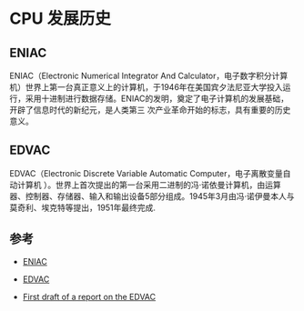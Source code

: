 # CPU 发展历史

## ENIAC

ENIAC（Electronic Numerical Integrator And Calculator，电子数字积分计算机）世界上第一台真正意义上的计算机，于1946年在美国宾夕法尼亚大学投入运行，采用十进制进行数据存储。ENIAC的发明，奠定了电子计算机的发展基础，开辟了信息时代的新纪元，是人类第三 次产业革命开始的标志，具有重要的历史意义。



## EDVAC

EDVAC（Electronic Discrete Variable Automatic Computer，电子离散变量自动计算机 ）。世界上首次提出的第一台采用二进制的冯·诺依曼计算机，由运算器、控制器、存储器、输入和输出设备5部分组成。1945年3月由冯·诺伊曼本人与莫奇利、埃克特等提出，1951年最终完成.



## 参考

* [ENIAC](https://en.wikipedia.org/wiki/ENIAC)
* [EDVAC](https://en.wikipedia.org/wiki/EDVAC)

* [First draft of a report on the EDVAC](https://web.mit.edu/STS.035/www/PDFs/edvac.pdf)

